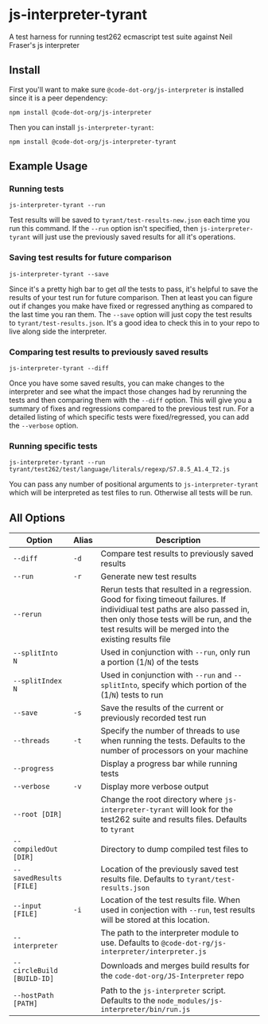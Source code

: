 # js-interpreter-tyrant
A test harness for running test262 ecmascript test suite against Neil Fraser's js interpreter

## Install

First you'll want to make sure `@code-dot-org/js-interpreter` is installed since
it is a peer dependency:

```
npm install @code-dot-org/js-interpreter
```

Then you can install `js-interpreter-tyrant`:

```
npm install @code-dot-org/js-interpreter-tyrant
```

## Example Usage

### Running tests

```
js-interpreter-tyrant --run
```

Test results will be saved to `tyrant/test-results-new.json` each time you run this command. If the `--run` option isn't specified, then `js-interpreter-tyrant` will just use the previously saved results for all it's operations.

### Saving test results for future comparison

```
js-interpreter-tyrant --save
```

Since it's a pretty high bar to get _all_ the tests to pass, it's helpful to save the results of your test run for future comparison. Then at least you can figure out if changes you make have fixed or regressed anything as compared to the last time you ran them. The `--save` option will just copy the test results to `tyrant/test-results.json`. It's a good idea to check this in to your repo to live along side the interpreter.

### Comparing test results to previously saved results

```
js-interpreter-tyrant --diff
```

Once you have some saved results, you can make changes to the interpreter and see what the impact those changes had by rerunning the tests and then comparing them with the `--diff` option. This will give you a summary of fixes and regressions compared to the previous test run. For a detailed listing of which specific tests were fixed/regressed, you can add the `--verbose` option.

### Running specific tests

```
js-interpreter-tyrant --run tyrant/test262/test/language/literals/regexp/S7.8.5_A1.4_T2.js
```

You can pass any number of positional arguments to `js-interpreter-tyrant` which
will be interpreted as test files to run. Otherwise all tests will be run.

## All Options

| Option | Alias | Description |
| ------ | ----- | ----------- |
| `--diff` | `-d` | Compare test results to previously saved results |
| `--run` | `-r` | Generate new test results |
| `--rerun` | | Rerun tests that resulted in a regression. Good for fixing timeout failures. If individiual test paths are also passed in, then only those tests will be run, and the test results will be merged into the existing results file  |
| `--splitInto N` | | Used in conjunction with `--run`, only run a portion (1/`N`) of the tests |
| `--splitIndex N` | | Used in conjunction with `--run` and `--splitInto`, specify which portion of the (1/`N`) tests to run |
| `--save` | `-s` | Save the results of the current or previously recorded test run |
| `--threads` | `-t` | Specify the number of threads to use when running the tests. Defaults to the number of processors on your machine |
| `--progress` | | Display a progress bar while running tests |
| `--verbose` | `-v` | Display more verbose output |
| `--root [DIR]` | | Change the root directory where `js-interpreter-tyrant` will look for the test262 suite and results files. Defaults to `tyrant` |
| `--compiledOut [DIR]` | | Directory to dump compiled test files to |
| `--savedResults [FILE]` | | Location of the previously saved test results file. Defaults to `tyrant/test-results.json` |
| `--input [FILE]` | `-i` | Location of the test results file. When used in conjection with `--run`, test results will be stored at this location. |
| `--interpreter` | | The path to the interpreter module to use. Defaults to `@code-dot-rg/js-interpreter/interpreter.js`
| `--circleBuild [BUILD-ID]` | | Downloads and merges build results for the `code-dot-org/JS-Interpreter` repo |
| `--hostPath [PATH]` | | Path to the `js-interpreter` script. Defaults to the `node_modules/js-interpreter/bin/run.js` |
